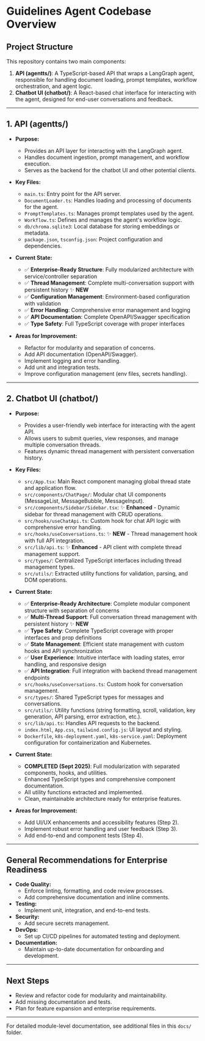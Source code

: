 # Guidelines Agent Codebase Overview

## Project Structure

This repository contains two main components:

1. **API (agentts/)**: A TypeScript-based API that wraps a LangGraph agent, responsible for handling document loading, prompt templates, workflow orchestration, and agent logic.
2. **Chatbot UI (chatbot/)**: A React-based chat interface for interacting with the agent, designed for end-user conversations and feedback.

---

## 1. API (agentts/)

- **Purpose:**
  - Provides an API layer for interacting with the LangGraph agent.
  - Handles document ingestion, prompt management, and workflow execution.
  - Serves as the backend for the chatbot UI and other potential clients.

- **Key Files:**
  - `main.ts`: Entry point for the API server.
  - `DocumentLoader.ts`: Handles loading and processing of documents for the agent.
  - `PromptTemplates.ts`: Manages prompt templates used by the agent.
  - `Workflow.ts`: Defines and manages the agent's workflow logic.
  - `db/chroma.sqlite3`: Local database for storing embeddings or metadata.
  - `package.json`, `tsconfig.json`: Project configuration and dependencies.

- **Current State:**
  - ✅ **Enterprise-Ready Structure**: Fully modularized architecture with service/controller separation
  - ✅ **Thread Management**: Complete multi-conversation support with persistent history ✨ **NEW**
  - ✅ **Configuration Management**: Environment-based configuration with validation
  - ✅ **Error Handling**: Comprehensive error management and logging
  - ✅ **API Documentation**: Complete OpenAPI/Swagger specification
  - ✅ **Type Safety**: Full TypeScript coverage with proper interfaces

- **Areas for Improvement:**
  - Refactor for modularity and separation of concerns.
  - Add API documentation (OpenAPI/Swagger).
  - Implement logging and error handling.
  - Add unit and integration tests.
  - Improve configuration management (env files, secrets handling).

---

## 2. Chatbot UI (chatbot/)

- **Purpose:**
  - Provides a user-friendly web interface for interacting with the agent API.
  - Allows users to submit queries, view responses, and manage multiple conversation threads.
  - Features dynamic thread management with persistent conversation history.

- **Key Files:**
  - `src/App.tsx`: Main React component managing global thread state and application flow.
  - `src/components/ChatPage/`: Modular chat UI components (MessageList, MessageBubble, MessageInput).
  - `src/components/Sidebar/Sidebar.tsx`: ✨ **Enhanced** - Dynamic sidebar for thread management with CRUD operations.
  - `src/hooks/useChatApi.ts`: Custom hook for chat API logic with comprehensive error handling.
  - `src/hooks/useConversations.ts`: ✨ **NEW** - Thread management hook with full API integration.
  - `src/lib/api.ts`: ✨ **Enhanced** - API client with complete thread management support.
  - `src/types/`: Centralized TypeScript interfaces including thread management types.
  - `src/utils/`: Extracted utility functions for validation, parsing, and DOM operations.

- **Current State:**
  - ✅ **Enterprise-Ready Architecture**: Complete modular component structure with separation of concerns
  - ✅ **Multi-Thread Support**: Full conversation thread management with persistent history ✨ **NEW**
  - ✅ **Type Safety**: Complete TypeScript coverage with proper interfaces and prop definitions
  - ✅ **State Management**: Efficient state management with custom hooks and API synchronization
  - ✅ **User Experience**: Intuitive interface with loading states, error handling, and responsive design
  - ✅ **API Integration**: Full integration with backend thread management endpoints
  - `src/hooks/useConversations.ts`: Custom hook for conversation management.
  - `src/types/`: Shared TypeScript types for messages and conversations.
  - `src/utils/`: Utility functions (string formatting, scroll, validation, key generation, API parsing, error extraction, etc.).
  - `src/lib/api.ts`: Handles API requests to the backend.
  - `index.html`, `App.css`, `tailwind.config.js`: UI layout and styling.
  - `Dockerfile`, `k8s-deployment.yaml`, `k8s-service.yaml`: Deployment configuration for containerization and Kubernetes.

- **Current State:**
  - **COMPLETED (Sept 2025)**: Full modularization with separated components, hooks, and utilities.
  - Enhanced TypeScript types and comprehensive component documentation.
  - All utility functions extracted and implemented.
  - Clean, maintainable architecture ready for enterprise features.

- **Areas for Improvement:**
  - Add UI/UX enhancements and accessibility features (Step 2).
  - Implement robust error handling and user feedback (Step 3).
  - Add end-to-end and component tests (Step 4).

---

## General Recommendations for Enterprise Readiness

- **Code Quality:**
  - Enforce linting, formatting, and code review processes.
  - Add comprehensive documentation and inline comments.
- **Testing:**
  - Implement unit, integration, and end-to-end tests.
- **Security:**
  - Add secure secrets management.
- **DevOps:**
  - Set up CI/CD pipelines for automated testing and deployment.
- **Documentation:**
  - Maintain up-to-date documentation for onboarding and development.

---

## Next Steps

- Review and refactor code for modularity and maintainability.
- Add missing documentation and tests.
- Plan for feature expansion and enterprise requirements.

---

For detailed module-level documentation, see additional files in this `docs/` folder.
